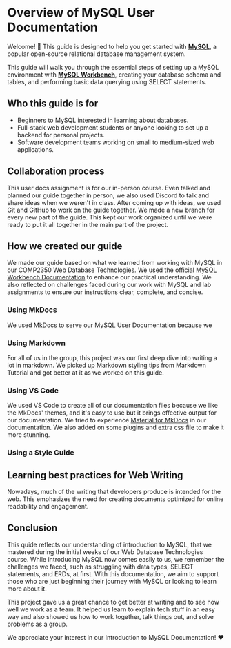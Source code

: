 # Overview of MySQL User Documentation

Welcome! :wave: This guide is designed to help you get started with [**MySQL**](https://www.mysql.com/), a popular open-source relational database management system.

This guide will walk you through the essential steps of setting up a MySQL environment with [**MySQL Workbench**](https://www.mysql.com/products/workbench/), creating your database schema and tables, and performing basic data querying using SELECT statements.

## Who this guide is for

- Beginners to MySQL interested in learning about databases.
- Full-stack web development students or anyone looking to set up a backend for personal projects.
- Software development teams working on small to medium-sized web applications.

## Collaboration process

This user docs assignment is for our in-person course. Even talked and planned our guide together in person, we also used Discord to talk and share ideas when we weren't in class. After coming up with ideas, we used Git and GitHub to work on the guide together. We made a new branch for every new part of the guide. This kept our work organized until we were ready to put it all together in the main part of the project.

## How we created our guide

We made our guide based on what we learned from working with MySQL in our COMP2350 Web Database Technologies. We used the official [MySQL Workbench Documentation](https://dev.mysql.com/doc/workbench/en/) to enhance our practical understanding. We also reflected on challenges faced during our work with MySQL and lab assignments to ensure our instructions clear, complete, and concise.

### Using MkDocs

We used MkDocs to serve our MySQL User Documentation because we

### Using Markdown

For all of us in the group, this project was our first deep dive into writing a lot in markdown. We picked up Markdown styling tips from Markdown Tutorial and got better at it as we worked on this guide.

### Using VS Code

We used VS Code to create all of our documentation files because we like the MkDocs' themes, and it's easy to use but it brings effective output for our documentation. We tried to experience [Material for MkDocs](https://squidfunk.github.io/mkdocs-material/reference/) in our documentation. We also added on some plugins and extra css file to make it more stunning. 

### Using a Style Guide

## Learning best practices for Web Writing

Nowadays, much of the writing that developers produce is intended for the web. This emphasizes the need for creating documents optimized for online readability and engagement.

## Conclusion

This quide reflects our understanding of introduction to MySQL, that we mastered during the initial weeks of our Web Database Technologies course. While introducing MySQL now comes easily to us, we remember the challenges we faced, such as struggling with data types, SELECT statements, and ERDs, at first. With this documentation, we aim to support those who are just beginning their journey with MySQL or looking to learn more about it.

This project gave us a great chance to get better at writing and to see how well we work as a team. It helped us learn to explain tech stuff in an easy way and also showed us how to work together, talk things out, and solve problems as a group.

We appreciate your interest in our Introduction to MySQL Documentation! :heart:
